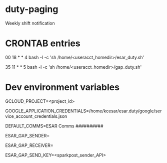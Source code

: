 # duty-paging
Weekly shift notification

# CRONTAB entries

00 18 * * 4 bash -l -c 'sh /home/<useracct_homedir>/esar_duty.sh'

35 11 * * 5 bash -l -c 'sh /home/<useracct_homedir>/gap_duty.sh'

# Dev environment variables

GCLOUD_PROJECT=<project_id>

GOOGLE_APPLICATION_CREDENTIALS=/home/kcesar/esar.duty/google/service_account_credentials.json

DEFAULT_COMMS=ESAR Comms ##########

ESAR_GAP_SENDER=<email>

ESAR_GAP_RECEIVER=<email>

ESAR_GAP_SEND_KEY=<sparkpost_sender_API>
